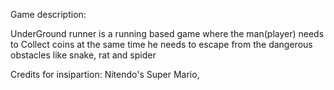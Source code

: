 Game description:

UnderGround runner is a running based game where the man(player)
needs to Collect coins at the same time he needs to escape 
from the dangerous obstacles like snake, rat and spider

Credits for insipartion:
Nitendo's Super Mario,

